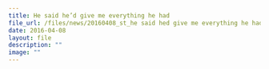 ```yaml
---
title: He said he’d give me everything he had
file_url: /files/news/20160408_st_he said hed give me everything he had.pdf
date: 2016-04-08
layout: file
description: ""
image: ""
---
```

